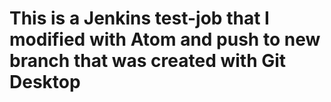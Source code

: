 # This is a Jenkins test-job that I modified with Atom and push to new branch that was created with Git Desktop
